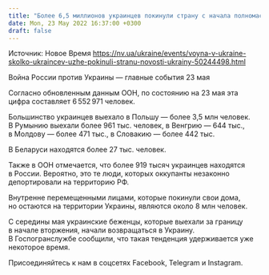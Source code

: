 ```yaml
---
title: "Более 6,5 миллионов украинцев покинули страну с начала полномасштабного вторжения РФ — ООН"
date: Mon, 23 May 2022 16:37:00 +0300
draft: false
---
```

Источник: Новое Время https://nv.ua/ukraine/events/voyna-v-ukraine-skolko-ukraincev-uzhe-pokinuli-stranu-novosti-ukrainy-50244498.html


Война России против Украины — главные события 23 мая

 Согласно обновленным данным ООН, по состоянию на 23 мая эта цифра составляет 6 552 971 человек.

Большинство украинцев выехало в Польшу — более 3,5 млн человек. В Румынию выехали более 961 тыс. человек, в Венгрию — 644 тыс., в Молдову — более 471 тыс., в Словакию — более 442 тыс.

В Беларуси находятся более 27 тыс. человек.

Также в ООН отмечается, что более 919 тысяч украинцев находятся в России. Вероятно, это те люди, которых оккупанты незаконно депортировали на территорию РФ.

Внутренне перемещенными лицами, которые покинули свои дома, но остаются на территории Украины, являются около 8 млн человек.

С середины мая украинские беженцы, которые выехали за границу в начале вторжения, начали возвращаться в Украину. В Госпогранслужбе сообщили, что такая тенденция удерживается уже некоторое время.

Присоединяйтесь к нам в соцсетях Facebook, Telegram и Instagram.
